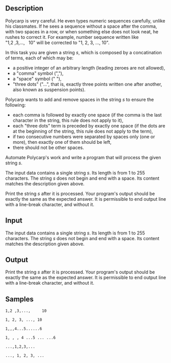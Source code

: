## Description

<div><p>Polycarp is very careful. He even types numeric sequences carefully, unlike his classmates. If he sees a sequence without a space after the comma, with two spaces in a row, or when something else does not look neat, he rushes to correct it. For example, number sequence written like "<span class="tex-font-style-tt">1,2&nbsp;,3,...,&nbsp;&nbsp;&nbsp;10</span>" will be corrected to "<span class="tex-font-style-tt">1,&nbsp;2,&nbsp;3,&nbsp;...,&nbsp;10</span>".</p><p>In this task you are given a string <span class="tex-span"><i>s</i></span>, which is composed by a concatination of terms, each of which may be: </p><ul> <li> a positive integer of an arbitrary length (leading zeroes are not allowed), </li><li> a "comma" symbol ("<span class="tex-font-style-tt">,</span>"), </li><li> a "space" symbol ("<span class="tex-font-style-tt"> </span>"), </li><li> "three dots" ("<span class="tex-font-style-tt">...</span>", that is, exactly three points written one after another, also known as suspension points). </li></ul><p>Polycarp wants to add and remove spaces in the string <span class="tex-span"><i>s</i></span> to ensure the following: </p><ul> <li> each comma is followed by exactly one space (if the comma is the last character in the string, this rule does not apply to it), </li><li> each "three dots" term is preceded by exactly one space (if the dots are at the beginning of the string, this rule does not apply to the term), </li><li> if two consecutive numbers were separated by spaces only (one or more), then exactly one of them should be left, </li><li> there should not be other spaces. </li></ul><p>Automate Polycarp's work and write a program that will process the given string <span class="tex-span"><i>s</i></span>.</p></div><div class="input-specification"><p>The input data contains a single string <span class="tex-span"><i>s</i></span>. Its length is from 1 to 255 characters. The string <span class="tex-span"><i>s</i></span> does not begin and end with a space. Its content matches the description given above.</p></div><div class="output-specification"><p>Print the string <span class="tex-span"><i>s</i></span> after it is processed. Your program's output should be <span class="tex-font-style-it">exactly</span> the same as the expected answer. It is permissible to end output line with a line-break character, and without it.</p></div>


## Input

<p>The input data contains a single string <span class="tex-span"><i>s</i></span>. Its length is from 1 to 255 characters. The string <span class="tex-span"><i>s</i></span> does not begin and end with a space. Its content matches the description given above.</p>


## Output

<p>Print the string <span class="tex-span"><i>s</i></span> after it is processed. Your program's output should be <span class="tex-font-style-it">exactly</span> the same as the expected answer. It is permissible to end output line with a line-break character, and without it.</p>


## Samples

```input1
1,2 ,3,...,     10

```

```output1
1, 2, 3, ..., 10

```






```input2
1,,,4...5......6

```

```output2
1, , , 4 ...5 ... ...6

```






```input3
...,1,2,3,...

```

```output3
..., 1, 2, 3, ...

```



